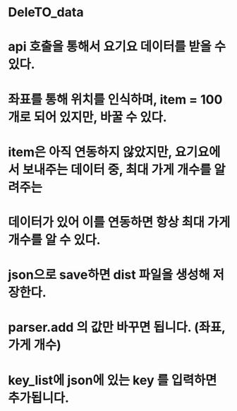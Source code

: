 # DeleTO_data
# api 호출을 통해서 요기요 데이터를 받을 수 있다.
# 좌표를 통해 위치를 인식하며, item = 100개로 되어 있지만, 바꿀 수 있다. 
# item은 아직 연동하지 않았지만, 요기요에서 보내주는 데이터 중, 최대 가게 개수를 알려주는 
# 데이터가 있어 이를 연동하면 항상 최대 가게 개수를 알 수 있다.

# json으로 save하면 dist 파일을 생성해 저장한다.
# parser.add 의 값만 바꾸면 됩니다. (좌표, 가게 개수)
# key_list에 json에 있는 key 를 입력하면 추가됩니다.